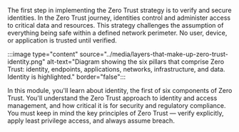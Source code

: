 The first step in implementing the Zero Trust strategy is to verify and secure identities. In the Zero Trust journey, identities control and administer access to critical data and resources. This strategy challenges the assumption of everything being safe within a defined network perimeter. No user, device, or application is trusted until verified.

:::image type="content" source="../media/layers-that-make-up-zero-trust-identity.png" alt-text="Diagram showing the six pillars that comprise Zero Trust: identity, endpoints, applications, networks, infrastructure, and data. Identity is highlighted." border="false":::

In this module, you'll learn about identity, the first of six components of Zero Trust. You'll understand the Zero Trust approach to identity and access management, and how critical it is for security and regulatory compliance. You must keep in mind the key principles of Zero Trust — verify explicitly, apply least privilege access, and always assume breach.
